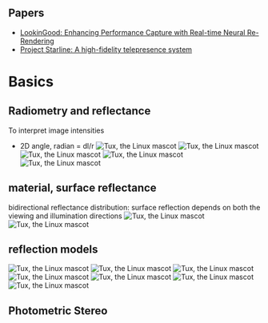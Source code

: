 ## Papers
- [LookinGood: Enhancing Performance Capture with Real-time Neural Re-Rendering](https://arxiv.org/abs/1811.05029)
- [Project Starline: A high-fidelity telepresence system](https://storage.googleapis.com/pub-tools-public-publication-data/pdf/424ee26722e5863f1ce17890d9499ba9a964d84f.pdf)
# Basics
## Radiometry and reflectance
To interpret image intensities
- 2D angle, radian = dl/r
![Tux, the Linux mascot](./images/rendering/3d_angle.png)
![Tux, the Linux mascot](./images/rendering/surface_irradiance.png)
![Tux, the Linux mascot](./images/rendering/surface_radiance.png)
![Tux, the Linux mascot](./images/rendering/si.png)
![Tux, the Linux mascot](./images/rendering/si_conclusion.png)
## material, surface reflectance
bidirectional reflectance distribution: surface reflection depends on both the viewing and illumination directions
![Tux, the Linux mascot](./images/rendering/bidirections.png)
![Tux, the Linux mascot](./images/rendering/brdf.png)
## reflection models
![Tux, the Linux mascot](./images/rendering/gloss.png)
![Tux, the Linux mascot](./images/rendering/matte.png)
![Tux, the Linux mascot](./images/rendering/reflection_eg.png)
![Tux, the Linux mascot](./images/rendering/lambertian_model.png)
![Tux, the Linux mascot](./images/rendering/lambertian_surface.png)
![Tux, the Linux mascot](./images/rendering/specular_surface.png)
![Tux, the Linux mascot](./images/rendering/reflection_examples.png)
## Photometric Stereo

